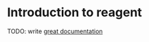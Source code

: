 # Introduction to reagent

TODO: write [great documentation](http://jacobian.org/writing/what-to-write/)
